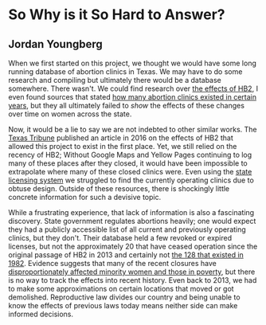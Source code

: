 # So Why is it So Hard to Answer?

## Jordan Youngberg

When we first started on this project, we thought we would have some long running database of abortion clinics in Texas. We may have to do some research and compiling but ultimately there would be a database somewhere. There wasn't. We could find research over [the effects of HB2](https://doi.org/10.2105/AJPH.2016.303134), I even found sources that stated [how many abortion clinics existed in certain
years](https://books.google.com/books?id=RDqXplZptaIC&lpg=PP1&pg=PA119), but they all ultimately failed to *show* the effects of these changes over time
on women across the state.

Now, it would be a lie to say we are not indebted to other
similar works. The [Texas Tribune](https://www.texastribune.org/2016/06/28/texas-abortion-clinics-have-closed-hb2-passed-2013/)
published an article in 2016 on the effects of HB2 that allowed this project to
exist in the first place. Yet, we still relied on the recency of HB2; Without
Google Maps and Yellow Pages continuing to log many of these places after they
closed, it would have been impossible to extrapolate where many of these closed
clinics were. Even using the [state licensing
system](https://vo.ras.dshs.state.tx.us/datamart/mainMenu.do) we struggled to find the currently operating clinics due to obtuse design. Outside of these resources, there is shockingly little concrete information for such a devisive
topic.

While a frustrating experience, that lack of information is
also a fascinating discovery. State government regulates abortions heavily; one
would expect they had a publicly accessible list of all current and previously
operating clinics, but they don't. Their database held a few revoked or expired
licenses, but not the approximately 20 that have ceased operation since the original
passage of HB2 in 2013 and certainly not [the 128 that existed in 1982](https://books.google.com/books?id=RDqXplZptaIC&lpg=PP1&pg=PA119). Evidence
suggests that many of the recent closures have [disproportionately affected minority
women and those in poverty](https://doi.org/10.1016/j.contraception.2020.04.008), but there is no way to track the effects into recent
history. Even back to 2013, we had to make some approximations on certain
locations that moved or got demolished. Reproductive law divides our country and
being unable to know the effects of previous laws today means neither side can
make informed decisions.
